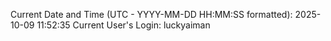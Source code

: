 Current Date and Time (UTC - YYYY-MM-DD HH:MM:SS formatted): 2025-10-09 11:52:35
Current User's Login: luckyaiman
